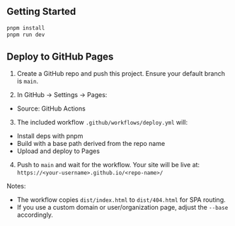 ## Getting Started

```bash
pnpm install
pnpm run dev
```

## Deploy to GitHub Pages

1) Create a GitHub repo and push this project. Ensure your default branch is `main`.

2) In GitHub → Settings → Pages:
- Source: GitHub Actions

3) The included workflow `.github/workflows/deploy.yml` will:
- Install deps with pnpm
- Build with a base path derived from the repo name
- Upload and deploy to Pages

4) Push to `main` and wait for the workflow. Your site will be live at:
`https://<your-username>.github.io/<repo-name>/`

Notes:
- The workflow copies `dist/index.html` to `dist/404.html` for SPA routing.
- If you use a custom domain or user/organization page, adjust the `--base` accordingly.
